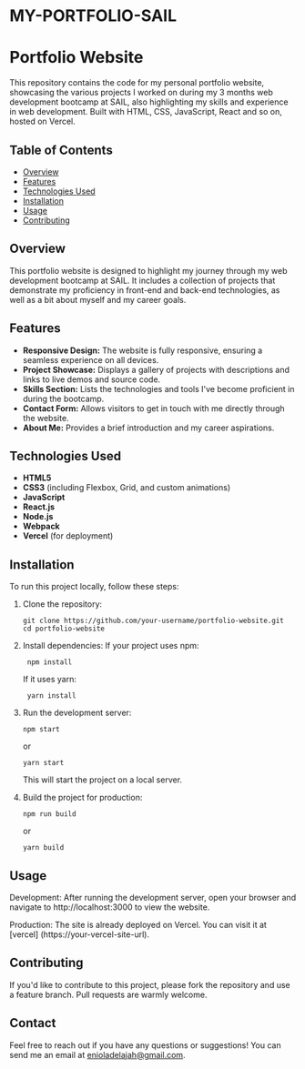 # MY-PORTFOLIO-SAIL
# Portfolio Website

This repository contains the code for my personal portfolio website, showcasing the various projects I worked on during my 3 months web development bootcamp at SAIL, also highlighting my skills and experience in web development. Built with HTML, CSS, JavaScript, React and so on, hosted on Vercel.

## Table of Contents

- [Overview](#overview)
- [Features](#features)
- [Technologies Used](#technologies-used)
- [Installation](#installation)
- [Usage](#usage)
- [Contributing](#contributing)

## Overview

This portfolio website is designed to highlight my journey through my web development bootcamp at SAIL. It includes a collection of projects that demonstrate my proficiency in front-end and back-end technologies, as well as a bit about myself and my career goals.

## Features

- **Responsive Design:** The website is fully responsive, ensuring a seamless experience on all devices.
- **Project Showcase:** Displays a gallery of projects with descriptions and links to live demos and source code.
- **Skills Section:** Lists the technologies and tools I've become proficient in during the bootcamp.
- **Contact Form:** Allows visitors to get in touch with me directly through the website.
- **About Me:** Provides a brief introduction and my career aspirations.

## Technologies Used

- **HTML5**
- **CSS3** (including Flexbox, Grid, and custom animations)
- **JavaScript**
- **React.js**
- **Node.js**
- **Webpack**
- **Vercel** (for deployment)

## Installation

To run this project locally, follow these steps:

1. Clone the repository:
     ```
     git clone https://github.com/your-username/portfolio-website.git
     cd portfolio-website

3. Install dependencies:
    If your project uses npm:
   ```
    npm install
   ```
    If it uses yarn:
   ```
    yarn install  
    ```
3. Run the development server:
    ```
    npm start
    ```
    or
    ```
    yarn start
    ```
    This will start the project on a local server.

5. Build the project for production:
    ```
    npm run build
    ```
    or
    ```
    yarn build
    ```

## Usage
Development: After running the development server, open your browser and navigate to http://localhost:3000 to view the website.

Production: The site is already deployed on Vercel. You can visit it at [vercel] (https://your-vercel-site-url).

## Contributing
If you'd like to contribute to this project, please fork the repository and use a feature branch. Pull requests are warmly welcome.

## Contact
Feel free to reach out if you have any questions or suggestions! You can send me an email at [enioladelajah@gmail.com](mailto:enioladelajah@gmail.com).
